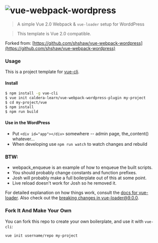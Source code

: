 # ![vue-webpack-wordpress](https://github.com/caldera-learn/vue-webpack-wordpress-plugin/blob/master/tvue-logo-caldera.png)

> A simple Vue 2.0 Webpack & `vue-loader` setup for WorddPress

> This template is Vue 2.0 compatible.

Forked from: [https://github.com/shshaw/vue-webpack-wordpress](https://github.com/shshaw/vue-webpack-wordpress)

### Usage

This is a project template for [vue-cli](https://github.com/vuejs/vue-cli).

#### Install
``` bash
$ npm install -g vue-cli
$ vue init caldera-learn/vue-webpack-wordpress-plugin my-project
$ cd my-project/vue
$ npm install
$ npm run build
```

#### Use in the WordPress
* Put `<div id="app"></div>` somewhere -- admin page, the_content() whatever...
* When developing use `npm run watch` to watch changes and rebuild

### BTW:

* webpack_enqueue is an example of how to enqueue the built scripts.
* You should probably change constants and function prefixes.
* Josh will probably make a full boilerplate out of this at some point.
* Live reload doesn't work for Josh so he removed it.


For detailed explanation on how things work, consult the [docs for vue-loader](http://vuejs.github.io/vue-loader). Also check out the [breaking changes in vue-loader@9.0.0](https://github.com/vuejs/vue-loader/releases/tag/v9.0.0).

### Fork It And Make Your Own

You can fork this repo to create your own boilerplate, and use it with `vue-cli`:

``` bash
vue init username/repo my-project
```
